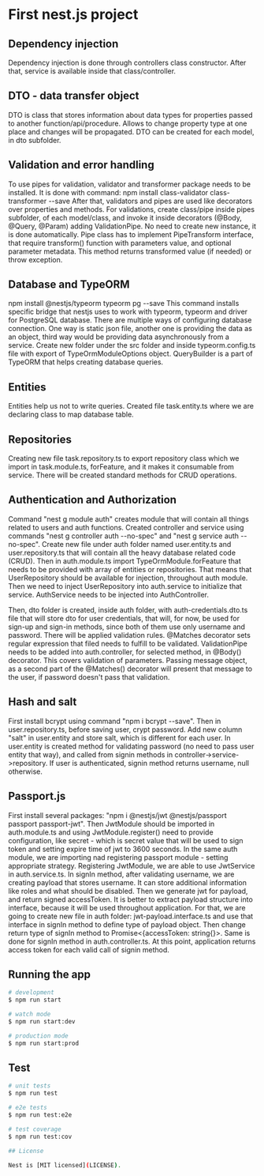 # First nest.js project

## Dependency injection

Dependency injection is done through controllers class constructor. After that, service is available inside that class/controller.

## DTO - data transfer object

DTO is class that stores information about data types for properties passed to another function/api/procedure. Allows to change property type at one place and changes will be propagated. DTO can be created for each model, in dto subfolder.

## Validation and error handling

To use pipes for validation, validator and transformer package needs to be installed. It is done with command:
npm install class-validator class-transformer --save
After that, validators and pipes are used like decorators over properties and methods.
For validations, create class/pipe inside pipes subfolder, of each model/class, and invoke it inside decorators (@Body, @Query, @Param) adding ValidationPipe. No need to create new instance, it is done automatically. Pipe class has to implement PipeTransform interface, that require transform() function with parameters value, and optional parameter metadata. This method returns transformed value (if needed) or throw exception.

## Database and TypeORM

npm install @nestjs/typeorm typeorm pg --save
This command installs specific bridge that nestjs uses to work with typeorm, typeorm and driver for PostgreSQL database.
There are multiple ways of configuring database connection. One way is static json file, another one is providing the data as an object, third way would be providing data asynchronously from a service.
Create new folder under the src folder and inside typeorm.config.ts file with export of TypeOrmModuleOptions object.
QueryBuilder is a part of TypeORM that helps creating database queries.

## Entities

Entities help us not to write queries. Created file task.entity.ts where we are declaring class to map database table.

## Repositories

Creating new file task.repository.ts to export repository class which we import in task.module.ts, forFeature, and it makes it consumable from service. There will be created standard methods for CRUD operations.

## Authentication and Authorization

Command "nest g module auth" creates module that will contain all things related to users and auth functions. Created controller and service using commands "nest g controller auth --no-spec" and "nest g service auth --no-spec". Create new file under auth folder named user.entity.ts and user.repository.ts that will contain all the heavy database related code (CRUD). Then in auth.module.ts import TypeOrmModule.forFeature that needs to be provided with array of entities or repositories. That means that UserRepository should be available for injection, throughout auth module. Then we need to inject UserRepository into auth.service to initialize that service. AuthService needs to be injected into AuthController.

Then, dto folder is created, inside auth folder, with auth-credentials.dto.ts file that will store dto for user credentials, that will, for now, be used for sign-up and sign-in methods, since both of them use only username and password. There will be applied validation rules. @Matches decorator sets regular expression that filed needs to fulfill to be validated. ValidationPipe needs to be added into auth.controller, for selected method, in @Body() decorator. This covers validation of parameters. Passing message object, as a second part of the @Matches() decorator will present that message to the user, if password doesn't pass that validation.

## Hash and salt

First install bcrypt using command "npm i bcrypt --save". Then in user.repository.ts, before saving user, crypt password. Add new column "salt" in user.entity and store salt, which is different for each user. In user.entity is created method for validating password (no need to pass user entity that way), and called from signin methods in controller->service->repository. If user is authenticated, signin method returns username, null otherwise.

## Passport.js

First install several packages: "npm i @nestjs/jwt @nestjs/passport passport passport-jwt". Then JwtModule should be imported in auth.module.ts and using JwtModule.register() need to provide configuration, like secret - which is secret value that will be used to sign token and setting expire time of jwt to 3600 seconds. In the same auth module, we are importing nad registering passport module - setting appropriate strategy. Registering JwtModule, we are able to use JwtService in auth.service.ts. In signIn method, after validating username, we are creating payload that stores username. It can store additional information like roles and what should be disabled. Then we generate jwt for payload, and return signed accessToken. It is better to extract payload structure into interface, because it will be used throughout application. For that, we are going to create new file in auth folder: jwt-payload.interface.ts and use that interface in signIn method to define type of payload object. Then change return type of signIn method to Promise<{accessToken: string{}>. Same is done for signIn method in auth.controller.ts. At this point, application returns access token for each valid call of signin method.

## Running the app

```bash
# development
$ npm run start

# watch mode
$ npm run start:dev

# production mode
$ npm run start:prod
```

## Test

```bash
# unit tests
$ npm run test

# e2e tests
$ npm run test:e2e

# test coverage
$ npm run test:cov

## License

Nest is [MIT licensed](LICENSE).
```
